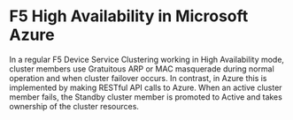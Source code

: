 # F5 High Availability in Microsoft Azure

In a regular F5 Device Service Clustering working in High Availability mode, cluster members use Gratuitous ARP or MAC masquerade during normal operation and when cluster failover occurs.
In contrast, in Azure this is implemented by making RESTful API calls to Azure. When an active cluster member fails, the Standby cluster member is promoted to Active and takes ownership of the cluster resources.

